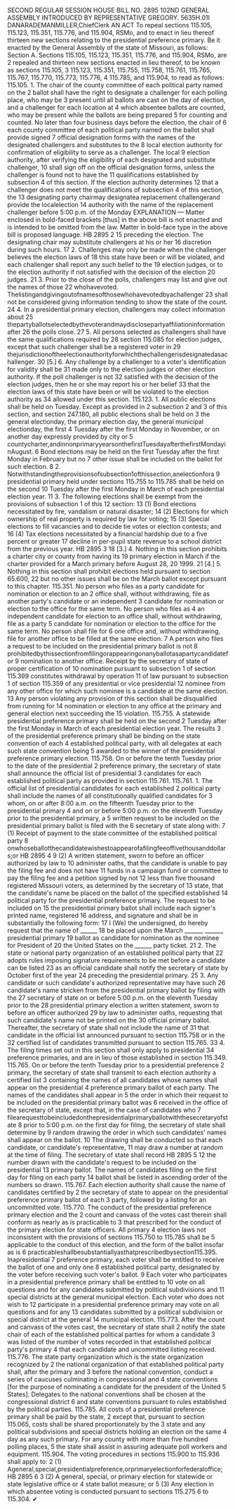 SECOND REGULAR SESSION
HOUSE BILL NO. 2895
102ND GENERAL ASSEMBLY
INTRODUCED BY REPRESENTATIVE GREGORY.
5635H.01I DANARADEMANMILLER,ChiefClerk
AN ACT
To repeal sections 115.105, 115.123, 115.351, 115.776, and 115.904, RSMo, and to enact in
lieu thereof thirteen new sections relating to the presidential preference primary.
Be it enacted by the General Assembly of the state of Missouri, as follows:
Section A. Sections 115.105, 115.123, 115.351, 115.776, and 115.904, RSMo, are
2 repealed and thirteen new sections enacted in lieu thereof, to be known as sections 115.105,
3 115.123, 115.351, 115.755, 115.758, 115.761, 115.765, 115.767, 115.770, 115.773, 115.776,
4 115.785, and 115.904, to read as follows:
115.105. 1. The chair of the county committee of each political party named on the
2 ballot shall have the right to designate a challenger for each polling place, who may be
3 present until all ballots are cast on the day of election, and a challenger for each location at
4 which absentee ballots are counted, who may be present while the ballots are being prepared
5 for counting and counted. No later than four business days before the election, the chair of
6 each county committee of each political party named on the ballot shall provide signed
7 official designation forms with the names of the designated challengers and substitutes to the
8 local election authority for confirmation of eligibility to serve as a challenger. The local
9 election authority, after verifying the eligibility of each designated and substitute challenger,
10 shall sign off on the official designation forms, unless the challenger is found not to have the
11 qualifications established by subsection 4 of this section. If the election authority determines
12 that a challenger does not meet the qualifications of subsection 4 of this section, the
13 designating party chairmay designatea replacement challengerand provide the localelection
14 authority with the name of the replacement challenger before 5:00 p.m. of the Monday
EXPLANATION — Matter enclosed in bold-faced brackets [thus] in the above bill is not enacted and is
intended to be omitted from the law. Matter in bold-face type in the above bill is proposed language.
HB 2895 2
15 preceding the election. The designating chair may substitute challengers at his or her
16 discretion during such hours.
17 2. Challenges may only be made when the challenger believes the election laws of
18 this state have been or will be violated, and each challenger shall report any such belief to the
19 election judges, or to the election authority if not satisfied with the decision of the election
20 judges.
21 3. Prior to the close of the polls, challengers may list and give out the names of those
22 whohavevoted. Thelistingandgivingoutofnamesofthosewhohavevotedbyachallenger
23 shall not be considered giving information tending to show the state of the count.
24 4. In a presidential primary election, challengers may collect information about
25 thepartyballotselectedbythevoterandmaydisclosepartyaffiliationinformationafter
26 the polls close.
27 5. All persons selected as challengers shall have the same qualifications required by
28 section 115.085 for election judges, except that such challenger shall be a registered voter in
29 thejurisdictionoftheelectionauthorityforwhichthechallengerisdesignatedasachallenger.
30 [5.] 6. Any challenge by a challenger to a voter's identification for validity shall be
31 made only to the election judges or other election authority. If the poll challenger is not
32 satisfied with the decision of the election judges, then he or she may report his or her belief
33 that the election laws of this state have been or will be violated to the election authority as
34 allowed under this section.
115.123. 1. All public elections shall be held on Tuesday. Except as provided in
2 subsection 2 and 3 of this section, and section 247.180, all public elections shall be held on
3 the general electionday, the primary election day, the general municipal electionday, the first
4 Tuesday after the first Monday in November, or on another day expressly provided by city or
5 countycharter,andinnonprimaryyearsonthefirstTuesdayafterthefirstMondayinAugust.
6 Bond elections may be held on the first Tuesday after the first Monday in February but no
7 other issue shall be included on the ballot for such election.
8 2. Notwithstandingtheprovisionsofsubsection1ofthissection,anelectionfora
9 presidential primary held under sections 115.755 to 115.785 shall be held on the second
10 Tuesday after the first Monday in March of each presidential election year.
11 3. The following elections shall be exempt from the provisions of subsection 1 of this
12 section:
13 (1) Bond elections necessitated by fire, vandalism or natural disaster;
14 (2) Elections for which ownership of real property is required by law for voting;
15 (3) Special elections to fill vacancies and to decide tie votes or election contests; and
16 (4) Tax elections necessitated by a financial hardship due to a five percent or greater
17 decline in per-pupil state revenue to a school district from the previous year.
HB 2895 3
18 [3.] 4. Nothing in this section prohibits a charter city or county from having its
19 primary election in March if the charter provided for a March primary before August 28,
20 1999.
21 [4.] 5. Nothing in this section shall prohibit elections held pursuant to section 65.600,
22 but no other issues shall be on the March ballot except pursuant to this chapter.
115.351. No person who files as a party candidate for nomination or election to an
2 office shall, without withdrawing, file as another party's candidate or an independent
3 candidate for nomination or election to the office for the same term. No person who files as
4 an independent candidate for election to an office shall, without withdrawing, file as a party
5 candidate for nomination or election to the office for the same term. No person shall file for
6 one office and, without withdrawing, file for another office to be filled at the same election.
7 A person who files a request to be included on the presidential primary ballot is not
8 prohibitedbythissectionfromfilingorappearingonanyballotasapartycandidatefor
9 nomination to another office. Receipt by the secretary of state of proper certification of
10 nomination pursuant to subsection 1 of section 115.399 constitutes withdrawal by operation
11 of law pursuant to subsection 1 of section 115.359 of any presidential or vice presidential
12 nominee from any other office for which such nominee is a candidate at the same election.
13 Any person violating any provision of this section shall be disqualified from running for
14 nomination or election to any office at the primary and general election next succeeding the
15 violation.
115.755. A statewide presidential preference primary shall be held on the second
2 Tuesday after the first Monday in March of each presidential election year. The results
3 of the presidential preference primary shall be binding on the state convention of each
4 established political party, with all delegates at each such state convention being
5 awarded to the winner of the presidential preference primary election.
115.758. On or before the tenth Tuesday prior to the date of the presidential
2 preference primary, the secretary of state shall announce the official list of presidential
3 candidates for each established political party as provided in section 115.761.
115.761. 1. The official list of presidential candidates for each established
2 political party shall include the names of all constitutionally qualified candidates for
3 whom, on or after 8:00 a.m. on the fifteenth Tuesday prior to the presidential primary
4 and on or before 5:00 p.m. on the eleventh Tuesday prior to the presidential primary, a
5 written request to be included on the presidential primary ballot is filed with the
6 secretary of state along with:
7 (1) Receipt of payment to the state committee of the established political party
8 onwhoseballotthecandidatewishestoappearofafilingfeeoffivethousanddollars;or
HB 2895 4
9 (2) A written statement, sworn to before an officer authorized by law to
10 administer oaths, that the candidate is unable to pay the filing fee and does not have
11 funds in a campaign fund or committee to pay the filing fee and a petition signed by not
12 less than five thousand registered Missouri voters, as determined by the secretary of
13 state, that the candidate's name be placed on the ballot of the specified established
14 political party for the presidential preference primary. The request to be included on
15 the presidential primary ballot shall include each signer's printed name, registered
16 address, and signature and shall be in substantially the following form:
17 I (We) the undersigned, do hereby request that the name of ______
18 be placed upon the March ______, ______, presidential primary
19 ballot as candidate for nomination as the nominee for President of
20 the United States on the ______ party ticket.
21 2. The state or national party organization of an established political party that
22 adopts rules imposing signature requirements to be met before a candidate can be listed
23 as an official candidate shall notify the secretary of state by October first of the year
24 preceding the presidential primary.
25 3. Any candidate or such candidate's authorized representative may have such
26 candidate's name stricken from the presidential primary ballot by filing with the
27 secretary of state on or before 5:00 p.m. on the eleventh Tuesday prior to the
28 presidential primary election a written statement, sworn to before an officer authorized
29 by law to administer oaths, requesting that such candidate's name not be printed on the
30 official primary ballot. Thereafter, the secretary of state shall not include the name of
31 that candidate in the official list announced pursuant to section 115.758 or in the
32 certified list of candidates transmitted pursuant to section 115.765.
33 4. The filing times set out in this section shall only apply to presidential
34 preference primaries, and are in lieu of those established in section 115.349.
115.765. On or before the tenth Tuesday prior to a presidential preference
2 primary, the secretary of state shall transmit to each election authority a certified list
3 containing the names of all candidates whose names shall appear on the presidential
4 preference primary ballot of each party. The names of the candidates shall appear in
5 the order in which their request to be included on the presidential primary ballot was
6 received in the office of the secretary of state, except that, in the case of candidates who
7 filearequesttobeincludedonthepresidentialprimaryballotwiththesecretaryofstate
8 prior to 5:00 p.m. on the first day for filing, the secretary of state shall determine by
9 random drawing the order in which such candidates' names shall appear on the ballot.
10 The drawing shall be conducted so that each candidate, or candidate's representative,
11 may draw a number at random at the time of filing. The secretary of state shall record
HB 2895 5
12 the number drawn with the candidate's request to be included on the presidential
13 primary ballot. The names of candidates filing on the first day for filing on each party
14 ballot shall be listed in ascending order of the numbers so drawn.
115.767. Each election authority shall cause the name of candidates certified by
2 the secretary of state to appear on the presidential preference primary ballot of each
3 party, followed by a listing for an uncommitted vote.
115.770. The conduct of the presidential preference primary election and the
2 count and canvass of the votes cast therein shall conform as nearly as is practicable to
3 that prescribed for the conduct of the primary election for state officers. All primary
4 election laws not inconsistent with the provisions of sections 115.750 to 115.785 shall be
5 applicable to the conduct of this election, and the form of the ballot insofar as is
6 practicableshallbesubstantiallyasthatprescribedbysection115.395. Inapresidential
7 preference primary, each voter shall be entitled to receive the ballot of one and only one
8 established political party, designated by the voter before receiving such voter's ballot.
9 Each voter who participates in a presidential preference primary shall be entitled to
10 vote on all questions and for any candidates submitted by political subdivisions and
11 special districts at the general municipal election. Each voter who does not wish to
12 participate in a presidential preference primary may vote on all questions and for any
13 candidates submitted by a political subdivision or special district at the general
14 municipal election.
115.773. After the count and canvass of the votes cast, the secretary of state shall
2 notify the state chair of each of the established political parties for whom a candidate
3 was listed of the number of votes recorded in that established political party's primary
4 that each candidate and uncommitted listing received.
115.776. The state party organization which is the state organization recognized by
2 the national organization of that established political party shall, after the primary and
3 before the national convention, conduct a series of caucuses culminating in congressional and
4 state conventions [for the purpose of nominating a candidate for the president of the United
5 States]. Delegates to the national conventions shall be chosen at the congressional district
6 and state conventions pursuant to rules established by the political parties.
115.785. All costs of a presidential preference primary shall be paid by the state,
2 except that, pursuant to section 115.065, costs shall be shared proportionately by the
3 state and any political subdivisions and special districts holding an election on the same
4 day as any such primary. For any county with more than five hundred polling places,
5 the state shall assist in assuring adequate poll workers and equipment.
115.904. The voting procedures in sections 115.900 to 115.936 shall apply to:
2 (1) Ageneral,special,presidentialpreference,orprimaryelectionforfederaloffice;
HB 2895 6
3 (2) A general, special, or primary election for statewide or state legislative office or
4 state ballot measure; or
5 (3) Any election in which absentee voting is conducted pursuant to sections 115.275
6 to 115.304.
✔